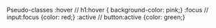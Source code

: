 Pseudo-classes
  :hover // h1:hover { background-color: pink;}
  :focus // input:focus {color: red;}
  :active // button:active {color: green;}

  